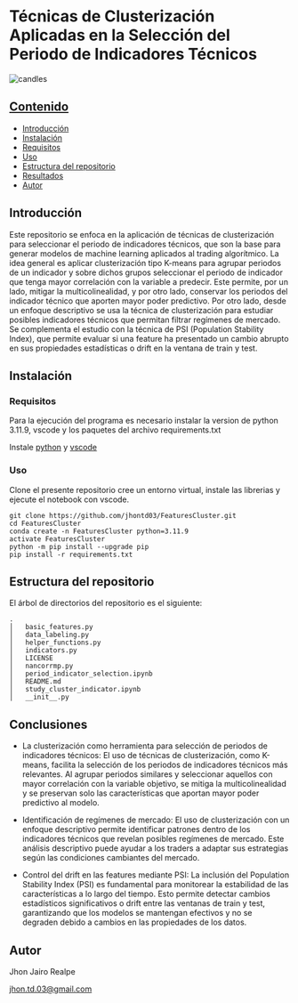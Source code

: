 # Técnicas de Clusterización Aplicadas en la Selección del Periodo de Indicadores Técnicos

![candles](https://github.com/jhontd03/accidentapp/blob/master/img/candles.png "candles")

## [Contenido](#Contenido)

- [Introducción](#Introduccón)
- [Instalación](#Instalación)
- [Requisitos](#Requisitos)
- [Uso](#Uso)
- [Estructura del repositorio](#Estructura-del-repositorio)
- [Resultados](#Resultados)
- [Autor](#Autor)

## Introducción

Este repositorio se enfoca en la aplicación de técnicas de clusterización para seleccionar el periodo de indicadores técnicos, que son la base para generar modelos de machine learning aplicados al trading algorítmico.
La idea general es aplicar clusterización tipo K-means para agrupar periodos de un indicador y sobre dichos grupos seleccionar el periodo de indicador que tenga mayor correlación con la variable a predecir. Este permite, por un lado, mitigar la multicolinealidad, y por otro lado, conservar los periodos del indicador técnico que aporten mayor poder predictivo.
Por otro lado, desde un enfoque descriptivo se usa la técnica de clusterización para estudiar posibles indicadores técnicos que permitan filtrar regímenes de mercado.
Se complementa el estudio con la técnica de PSI (Population Stability Index), que permite evaluar si una feature ha presentado un cambio abrupto en sus propiedades estadísticas o drift en la ventana de train y test. 

## Instalación

### Requisitos

Para la ejecución del programa es necesario instalar la version de python 3.11.9, vscode y los paquetes del archivo requirements.txt

Instale [python](https://www.python.org/downloads/) y [vscode](https://code.visualstudio.com/download)

### Uso

Clone el presente repositorio cree un entorno virtual, instale las librerias y ejecute el notebook con vscode.

```
git clone https://github.com/jhontd03/FeaturesCluster.git
cd FeaturesCluster
conda create -n FeaturesCluster python=3.11.9 
activate FeaturesCluster
python -m pip install --upgrade pip
pip install -r requirements.txt
```

## Estructura del repositorio

El árbol de directorios del repositorio es el siguiente:
```
.
│   basic_features.py
│   data_labeling.py
│   helper_functions.py
│   indicators.py
│   LICENSE
│   nancorrmp.py
│   period_indicator_selection.ipynb
│   README.md
│   study_cluster_indicator.ipynb
│   __init__.py
```

## Conclusiones

- La clusterización como herramienta para selección de periodos de indicadores técnicos: El uso de técnicas de clusterización, como K-means, facilita la selección de los periodos de indicadores técnicos más relevantes. Al agrupar periodos similares y seleccionar aquellos con mayor correlación con la variable objetivo, se mitiga la multicolinealidad y se preservan solo las características que aportan mayor poder predictivo al modelo.

- Identificación de regímenes de mercado: El uso de clusterización con un enfoque descriptivo permite identificar patrones dentro de los indicadores técnicos que revelan posibles regímenes de mercado. Este análisis descriptivo puede ayudar a los traders a adaptar sus estrategias según las condiciones cambiantes del mercado.

- Control del drift en las features mediante PSI: La inclusión del Population Stability Index (PSI) es fundamental para monitorear la estabilidad de las características a lo largo del tiempo. Esto permite detectar cambios estadísticos significativos o drift entre las ventanas de train y test, garantizando que los modelos se mantengan efectivos y no se degraden debido a cambios en las propiedades de los datos.

## Autor

Jhon Jairo Realpe

jhon.td.03@gmail.com

